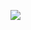 <a href="jaemoo0330@gmil.com" target="_blank"><img src="https://img.shields.io/badge/#000000?style=for-the-badge&logo=appveyor&logoColor=#FFFFFF"/></a>
